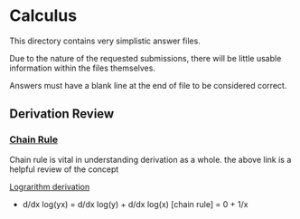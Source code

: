# Calculus

This directory contains very simplistic answer files.

Due to the nature of the requested submissions, there will be little usable information within the files themselves.

Answers must have a blank line at the end of file to be considered correct.


## Derivation Review

### [Chain Rule](https://www.khanacademy.org/math/ap-calculus-ab/ab-differentiation-2-new/ab-3-1a/v/chain-rule-introduction)

Chain rule is vital in understanding derivation as a whole. the above link is a helpful review of the concept

[Lograrithm derivation](https://brilliant.org/wiki/derivative-of-logarithmic-functions/)

* d/dx log(yx) = d/dx log(y) + d/dx log(x) [chain rule] = 0 + 1/x

